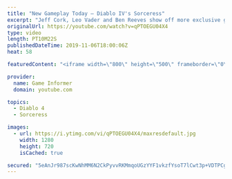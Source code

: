 ```yaml
---
title: "New Gameplay Today – Diablo IV's Sorceress"
excerpt: "Jeff Cork, Leo Vader and Ben Reeves show off more exclusive gameplay of Diablo IV, which can be viewed without commentary at ..."
originalUrl: https://youtube.com/watch?v=qPTOEGU04X4
type: video
length: PT10M22S
publishedDateTime: 2019-11-06T18:00:06Z
heat: 58

featuredContent: "<iframe width=\"800\" height=\"500\" frameborder=\"0\" src=\"https://www.youtube.com/embed/qPTOEGU04X4\" allow=\"accelerometer; autoplay; encrypted-media; gyroscope; picture-in-picture\" allowfullscreen></iframe>"

provider:
  name: Game Informer
  domain: youtube.com

topics:
  - Diablo 4
  - Sorceress

images:
  - url: https://i.ytimg.com/vi/qPTOEGU04X4/maxresdefault.jpg
    width: 1280
    height: 720
    isCached: true

secured: "5eAnJr987scKwNhMM6N2CkPyvvRKMmqoUGzYYF1vkzfYsoT7lCwt3p+VDTPCggj8tpw+sDpGJeiWl3Xwtf/gPPXxr0en3FKTGySFIA/ciSBhDZ5dUKKcW5deHL9J0/dqWHgZGKFsPPhc9eSxEjEzC9pgWWjQFD9m1KyK+fVVZyw3PH9kB3s7OgA2OUIXjdPXXWmRzZg/vtioVsNZCTdkGzX+SrQ9dSbJ4h8IzsYyU9XvDSCocc2oKGeSMfPkjC2zRAyZLYyTjc6fwvE7Xxvp8MBnKEvweszMAX1ja7GeEKyOtDNgX2t7l7kNGSd5G4Djh+NF7qOKlHRHZw7iZ4PwhI+pl79yLKc88R13xwdZnZGhzwTG0NPYMaMki1Rss1j7ePaYqYRNM7+Ge/6KHSrQPsHdbKefRt7BhF6DsKWzlruM5gVEBMy2aBgefL55FaWG;QeLLlMbq6DWk2mzzI9bQmA=="
---
```


